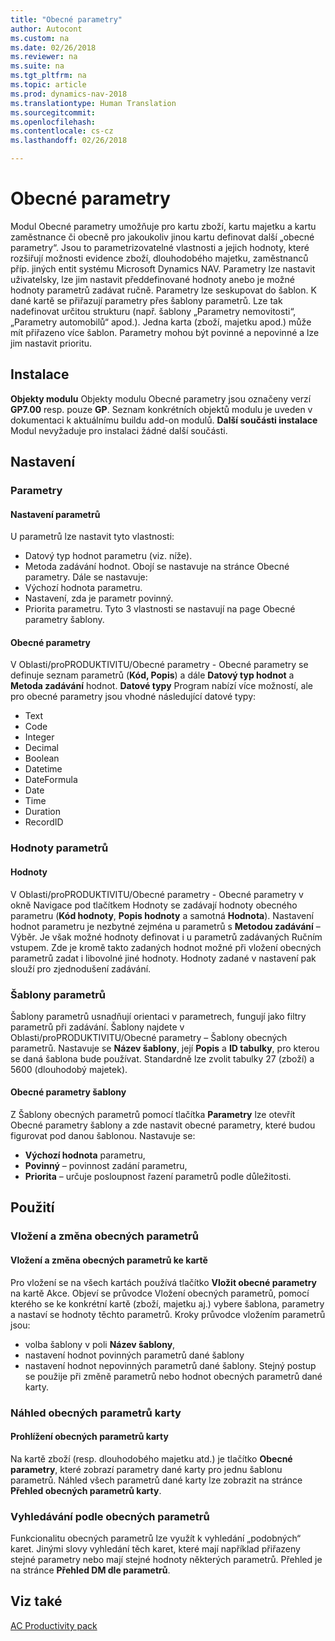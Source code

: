 ```yaml
---
title: "Obecné parametry"
author: Autocont
ms.custom: na
ms.date: 02/26/2018
ms.reviewer: na
ms.suite: na
ms.tgt_pltfrm: na
ms.topic: article
ms.prod: dynamics-nav-2018
ms.translationtype: Human Translation
ms.sourcegitcommit: 
ms.openlocfilehash: 
ms.contentlocale: cs-cz
ms.lasthandoff: 02/26/2018

---
```


# <a name="ac-pp-general-parameters.md"></a>Obecné parametry

Modul Obecné parametry umožňuje pro kartu zboží, kartu majetku a kartu zaměstnance či obecně pro jakoukoliv jinou kartu definovat další „obecné parametry“. Jsou to parametrizovatelné vlastnosti a jejich hodnoty, které rozšiřují možnosti evidence zboží, dlouhodobého majetku, zaměstnanců příp. jiných entit systému Microsoft Dynamics NAV.
Parametry lze nastavit uživatelsky, lze jim nastavit předdefinované hodnoty anebo je možné hodnoty parametrů zadávat ručně. Parametry lze seskupovat do šablon.
K dané kartě se přiřazují parametry přes šablony parametrů. Lze tak nadefinovat určitou strukturu (např. šablony „Parametry nemovitosti“, „Parametry automobilů“ apod.). Jedna karta (zboží, majetku apod.) může mít přiřazeno více šablon.
Parametry mohou být povinné a nepovinné a lze jim nastavit prioritu.

## Instalace
**Objekty modulu**
Objekty modulu Obecné parametry jsou označeny verzí
**GP7.00** resp. pouze **GP**.
Seznam konkrétních objektů modulu je uveden v dokumentaci k aktuálnímu buildu add-on modulů.
**Další součásti instalace**
Modul nevyžaduje pro instalaci žádné další součásti.

## Nastavení

### Parametry
#### Nastavení parametrů
U parametrů lze nastavit tyto vlastnosti:
* Datový typ hodnot parametru (viz. níže).
* Metoda zadávání hodnot.
Obojí se nastavuje na stránce Obecné parametry. Dále se nastavuje:
* Výchozí hodnota parametru.
* Nastavení, zda je parametr povinný.
* Priorita parametru.
Tyto 3 vlastnosti se nastavují na page Obecné parametry šablony.
#### Obecné parametry
V Oblasti/proPRODUKTIVITU/Obecné parametry - Obecné parametry se definuje seznam parametrů (**Kód, Popis**) a dále **Datový typ hodnot** a **Metoda zadávání** hodnot.
**Datové typy**
Program nabízí více možností, ale pro obecné parametry jsou vhodné následující datové typy:
* Text
* Code
* Integer
* Decimal
* Boolean
* Datetime
* DateFormula
* Date
* Time
* Duration
* RecordID

### Hodnoty parametrů
#### Hodnoty
V Oblasti/proPRODUKTIVITU/Obecné parametry - Obecné parametry v okně Navigace pod tlačítkem Hodnoty se zadávají hodnoty obecného parametru (**Kód hodnoty**, **Popis hodnoty** a samotná **Hodnota**).
Nastavení hodnot parametru je nezbytné zejména u parametrů s **Metodou zadávání** – Výběr. Je však možné hodnoty definovat i u parametrů zadávaných Ručním vstupem. Zde je kromě takto zadaných hodnot možné při vložení obecných parametrů zadat i libovolné jiné hodnoty. Hodnoty zadané v nastavení pak slouží pro zjednodušení zadávání.

### Šablony parametrů
Šablony parametrů usnadňují orientaci v parametrech, fungují jako filtry parametrů při zadávání.
Šablony najdete v Oblasti/proPRODUKTIVITU/Obecné parametry – Šablony obecných parametrů. Nastavuje se **Název šablony**, její **Popis** a **ID tabulky**, pro kterou se daná šablona bude používat. Standardně lze zvolit tabulky 27 (zboží) a 5600 (dlouhodobý majetek). 
#### Obecné parametry šablony
Z Šablony obecných parametrů pomocí tlačítka **Parametry** lze otevřít Obecné parametry šablony a zde nastavit obecné parametry, které budou figurovat pod danou šablonou.
Nastavuje se:
* **Výchozí hodnota** parametru,
* **Povinný** – povinnost zadání parametru,
* **Priorita** – určuje posloupnost řazení parametrů podle důležitosti.

## Použití

### Vložení a změna obecných parametrů
#### Vložení a změna obecných parametrů ke kartě
Pro vložení se na všech kartách používá tlačítko **Vložit obecné parametry** na kartě Akce. Objeví se průvodce Vložení obecných parametrů, pomocí kterého se ke konkrétní kartě (zboží, majetku aj.) vybere šablona, parametry a nastaví se hodnoty těchto parametrů.
Kroky průvodce vložením parametrů jsou:
* volba šablony v poli **Název šablony**,
* nastavení hodnot povinných parametrů dané šablony
* nastavení hodnot nepovinných parametrů dané šablony.
Stejný postup se použije při změně parametrů nebo hodnot obecných parametrů dané karty.

### Náhled obecných parametrů karty
#### Prohlížení obecných parametrů karty
Na kartě zboží (resp. dlouhodobého majetku atd.) je tlačítko **Obecné parametry**, které zobrazí parametry dané karty pro jednu šablonu parametrů.
Náhled všech parametrů dané karty lze zobrazit na stránce **Přehled obecných parametrů karty**.

### Vyhledávání podle obecných parametrů
Funkcionalitu obecných parametrů lze využít k vyhledání „podobných“ karet. Jinými slovy vyhledání těch karet, které mají například přiřazeny stejné parametry nebo mají stejné hodnoty některých parametrů.
Přehled je na stránce **Přehled DM dle parametrů**.

## <a name="see-also"></a>Viz také  
[AC Productivity pack](ac-pp-productivity-pack.md)  